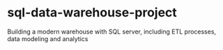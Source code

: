 # sql-data-warehouse-project
Building a modern warehouse with SQL server, including ETL processes, data modeling and analytics
